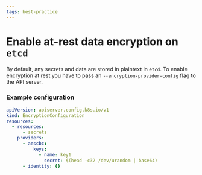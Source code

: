 ```yaml
---
tags: best-practice
---
```


# Enable at-rest data encryption on `etcd`
By default, any secrets and data are stored in plaintext in `etcd`. To enable encryption at rest you have to pass an `--encryption-provider-config` flag to the API server.

### Example configuration
```yaml
apiVersion: apiserver.config.k8s.io/v1
kind: EncryptionConfiguration
resources:
  - resources:
      - secrets
    providers:
      - aescbc:
          keys:
            - name: key1
              secret: $(head -c32 /dev/urandom | base64)
      - identity: {}
```
